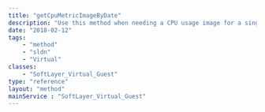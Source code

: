 ```yaml
---
title: "getCpuMetricImageByDate"
description: "Use this method when needing a CPU usage image for a single guest.  It will gather the correct input parameters for the generic graphing utility based on the date ranges "
date: "2018-02-12"
tags:
    - "method"
    - "sldn"
    - "Virtual"
classes:
    - "SoftLayer_Virtual_Guest"
type: "reference"
layout: "method"
mainService : "SoftLayer_Virtual_Guest"
---
```

